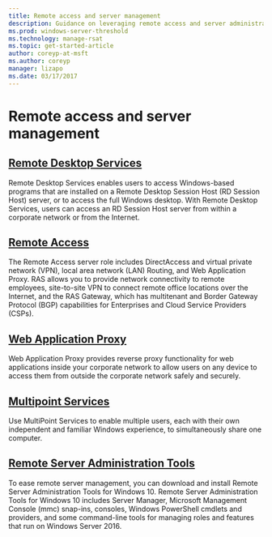 ```yaml
---
title: Remote access and server management
description: Guidance on leveraging remote access and server administration 
ms.prod: windows-server-threshold
ms.technology: manage-rsat
ms.topic: get-started-article
author: coreyp-at-msft
ms.author: coreyp
manager: lizapo
ms.date: 03/17/2017
---
```


# Remote access and server management

## [Remote Desktop Services](remote-desktop-services/welcome-to-rds.md)
Remote Desktop Services enables users to access Windows-based programs that are installed on a Remote Desktop Session Host (RD Session Host) server, or to access the full Windows desktop. With Remote Desktop Services, users can access an RD Session Host server from within a corporate network or from the Internet.

## [Remote Access](remote-access/Remote-Access.md)

The Remote Access server role includes DirectAccess and virtual private network \(VPN\), local area network \(LAN\) Routing, and Web Application Proxy. RAS allows you to provide network connectivity to remote employees, site-to-site VPN to connect remote office locations over the Internet, and the RAS Gateway, which has multitenant and Border Gateway Protocol \(BGP\) capabilities for Enterprises and Cloud Service Providers \(CSPs\).

## [Web Application Proxy](remote-access/web-application-proxy/web-application-proxy-windows-server.md)

Web Application Proxy provides reverse proxy functionality for web applications inside your corporate network to allow users on any device to access them from outside the corporate network safely and securely.



## [Multipoint Services](multipoint-services/multipoint-services.md)

Use MultiPoint Services to enable multiple users, each with their own independent and familiar Windows experience, to simultaneously share one computer.


## [Remote Server Administration Tools](https://technet.microsoft.com/library/mt126174.aspx)

To ease remote server management, you can download and install Remote Server Administration Tools for Windows 10. Remote Server Administration Tools for Windows 10 includes Server Manager, Microsoft Management Console (mmc) snap-ins, consoles, Windows PowerShell cmdlets and providers, and some command-line tools for managing roles and features that run on Windows Server 2016.  

